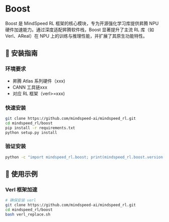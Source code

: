 # Boost

Boost 是 MindSpeed RL 框架的核心模块，专为开源强化学习库提供昇腾 NPU 硬件加速能力。通过深度适配昇腾软件栈，Boost 显著提升了主流 RL 库（如 Verl、AReal）在 NPU 上的训练与推理性能，并扩展了其原生功能特性。

## 🚀 安装指南
### 环境要求
- 昇腾 Atlas 系列硬件（xxx)
- CANN 工具链xxx
- 对应 RL 框架（verl>=xxx)

### 快速安装
```bash
git clone https://github.com/mindspeed-ai/mindspeed_rl.git
cd mindspeed_rl/boost
pip install -r requirements.txt
python setup.py install
```

### 验证安装
```bash
python -c "import mindspeed_rl.boost; print(mindspeed_rl.boost.version())"
```

## 📖 使用示例
### Verl 框架加速
```bash
# 确保安装 verl
git clone https://github.com/mindspeed-ai/mindspeed_rl.git
cd mindspeed_rl/boost
bash verl_replace.sh
```